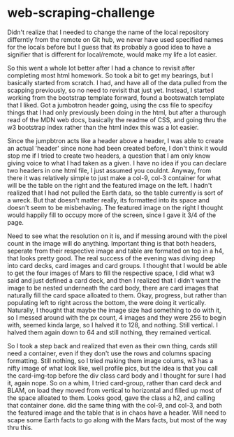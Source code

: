 # web-scraping-challenge

Didn't realize that I needed to change the name of the local repository differntly from the remote on Git hub, we never have used specified names for the locals before 
but I guess that its probably a good idea to have a signifier that is different for local/remote, would make my life a lot easier. 

So this went a whole lot better after I had a chance to revisit after completing most html homework. So took a bit to get my bearings, but I basically started from scratch. 
I had, and have all of the data pulled from the scapping previously, so no need to revisit that just yet. Instead, I started working from the bootstrap template forward, found a bootswatch template that I liked. 
Got a jumbotron header going, using the css file to specifcy things that I had only previously been doing in the html, but after a thurough read of the MDN web docs, basically the readme of CSS,
and going thru the w3 bootstrap index rather than the html index this was a lot easier.

Since the jumpbtron acts like a header above a header, I was able to create an actual 'header' since none had been created before, I don't think it would stop me if I tried to create two headers, a question
that I am only know giving voice to what I had taken as a given. I have no idea if you can declare two headers in one html file, I just assumed you couldnt. Anyway, from there it was relatively simple to just make 
a col-9, col-3 container for what will be the table on the right and the featured image on the left. I hadn't realized that I had not pulled the Earth data, so the table currently is sort of a wreck.
But that doesn't matter really, its formatted into its space and doesn't seem to be misbehaving. The featured image on the right I thought would happily fill to occupy more of the screen, since I gave it 3/4 of the page. 

Need to see what the resolution on it is, and if messing around with the pixel count in the image will do anything. Important thing is that both headers, seperate from their respective image and table are formated on top in a h4,
that looks pretty good. The real success of the evening was diving deep into card decks, card images and card groups. I thought that I would be able to get the four images of Mars to fill the respective space, 
I did what w3 said and just defined a card deck, and then I realized that I didn't want the image to be nested underneath the card body, there are card images that naturally fill the card space alloated to them.
Okay, progress, but rather than populating left to right across the bottom, the were doing it vertically. Naturally, I thought that maybe the image size had something to do with it,
so I messed around with the px count, 4 images and they were 256 to begin with, seemed kinda large, so I halved it to 128, and nothing. Still vertical. I halved them again down to 64 and still nothing, they remained vertical.

So I took a step back and realized that even as their own thing, cards still need a container, even if they don't use the rows and columns spacing formatting. Still nothing, so I tried making them image colums, w3 has a nifty image of what look like,
well profile pics, but the idea is that you call the card-img-top before the div class card body and I thought for sure I had it, again nope. So on a whim, I tried card-group, rather than card deck and BLAM, 
on load they moved from vertical to horizontal and filled up most of the space alloated to them. Looks good, gave the class a h2, and calling that container done. did the same thing with the col-9, and col-3, and both the featured image and
the table that is in chaos have a header. Will need to scape some Earth facts to go along with the Mars facts, but most of the way thru this.